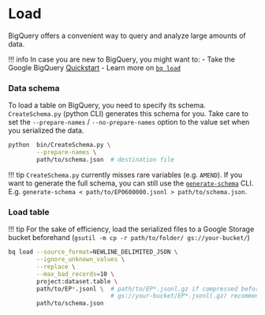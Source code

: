 [doc-bqload]:https://cloud.google.com/bigquery/docs/reference/bq-cli-reference#bq_load
[doc-bqload-json]:https://cloud.google.com/bigquery/docs/loading-data-cloud-storage-json
[pypi-bqschemagen]:https://pypi.org/project/bigquery-schema-generator/
[bq-quickstart]:https://cloud.google.com/bigquery/docs/quickstarts/quickstart-web-ui
# Load


BigQuery offers a convenient way to query and analyze large amounts of data.

!!! info
    In case you are new to BigQuery, you might want to:
    - Take the Google BigQuery [Quickstart][bq-quickstart]
    - Learn more on [`bq load`][doc-bqload]

### Data schema

To load a table on BigQuery, you need to specify its schema. `CreateSchema.py` (python CLI) generates this schema for you.
Take care to set the `--prepare-names` / `--no-prepare-names` option to the value set when you serialized the data.

``` bash
python  bin/CreateSchema.py \
        --prepare-names \
        path/to/schema.json  # destination file
```

!!! tip
    `CreateSchema.py` currently misses rare variables (e.g. `AMEND`). If you want to generate the full schema, you can still use the [`generate-schema`][pypi-bqschemagen] CLI.
    E.g. `generate-schema < path/to/EP0600000.jsonl > path/to/schema.json`.

### Load table

!!! tip
    For the sake of efficiency, load the serialized files to a Google Storage bucket beforehand (`gsutil -m cp -r path/to/folder/ gs://your-bucket/`)

```bash
bq load --source_format=NEWLINE_DELIMITED_JSON \
        --ignore_unknown_values \
        --replace \
        --max_bad_records=10 \
        project:dataset.table \
        path/to/EP*.jsonl \  # path/to/EP*.jsonl.gz if compressed beforehand
                             # gs://your-bucket/EP*.jsonl(.gz) recommended
        path/to/schema.json
```
